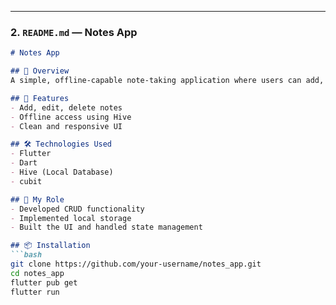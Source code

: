 
---

### 2. `README.md` — Notes App

```markdown
# Notes App

## 📝 Overview
A simple, offline-capable note-taking application where users can add, edit, and delete personal notes.

## 🚀 Features
- Add, edit, delete notes
- Offline access using Hive
- Clean and responsive UI

## 🛠️ Technologies Used
- Flutter
- Dart
- Hive (Local Database)
- cubit

## 🧠 My Role
- Developed CRUD functionality
- Implemented local storage
- Built the UI and handled state management

## 📦 Installation
```bash
git clone https://github.com/your-username/notes_app.git
cd notes_app
flutter pub get
flutter run

